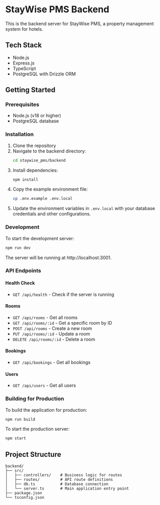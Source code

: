 # StayWise PMS Backend

This is the backend server for StayWise PMS, a property management system for hotels.

## Tech Stack

- Node.js
- Express.js
- TypeScript
- PostgreSQL with Drizzle ORM

## Getting Started

### Prerequisites

- Node.js (v18 or higher)
- PostgreSQL database

### Installation

1. Clone the repository
2. Navigate to the backend directory:
   ```bash
   cd staywise_pms/backend
   ```
3. Install dependencies:
   ```bash
   npm install
   ```
4. Copy the example environment file:
   ```bash
   cp .env.example .env.local
   ```
5. Update the environment variables in `.env.local` with your database credentials and other configurations.

### Development

To start the development server:

```bash
npm run dev
```

The server will be running at http://localhost:3001.

### API Endpoints

#### Health Check
- `GET /api/health` - Check if the server is running

#### Rooms
- `GET /api/rooms` - Get all rooms
- `GET /api/rooms/:id` - Get a specific room by ID
- `POST /api/rooms` - Create a new room
- `PUT /api/rooms/:id` - Update a room
- `DELETE /api/rooms/:id` - Delete a room

#### Bookings
- `GET /api/bookings` - Get all bookings

#### Users
- `GET /api/users` - Get all users

### Building for Production

To build the application for production:

```bash
npm run build
```

To start the production server:

```bash
npm start
```

## Project Structure

```
backend/
├── src/
│   ├── controllers/    # Business logic for routes
│   ├── routes/         # API route definitions
│   ├── db.ts           # Database connection
│   └── server.ts       # Main application entry point
├── package.json
└── tsconfig.json
``` 